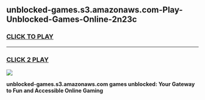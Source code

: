 
## unblocked-games.s3.amazonaws.com-Play-Unblocked-Games-Online-2n23c
<h3>
<a href="https://premium76.site?title=unblocked-games.s3.amazonaws.com&ref=25A">CLICK TO PLAY</a></h3>
<hr>

<h3>
<a href="https://premium76.site?title=unblocked-games.s3.amazonaws.com&ref=25A">CLICK 2 PLAY</a>
  
</h3>

<a href="https://premium76.site?title=unblocked-games.s3.amazonaws.com&ref=25A"><img src="https://clearcache.store/games.png"></a>


**unblocked-games.s3.amazonaws.com games unblocked: Your Gateway to Fun and Accessible Online Gaming**
